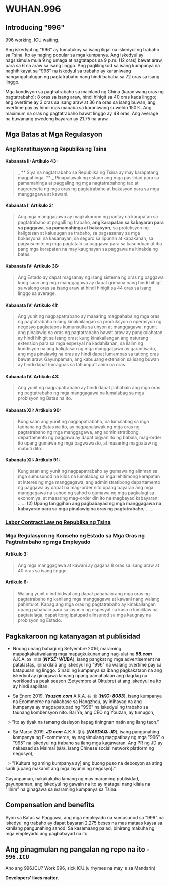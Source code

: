 WUHAN.996
===

## Introducing "996"
996 working, ICU waiting.

Ang iskedyul ng "996" ay tumutukoy sa isang iligal na iskedyul ng trabaho sa Tsina. Ito ay naging popular sa mga kumpanya. Ang iskedyul ay nagsisimula mula 9 ng umaga at nagtatapos sa 9 p.m. (12 oras) bawat araw, para sa 6 na araw sa isang linggo. Ang paglilingkod sa isang kumpanya na naghihikayat sa "996" na iskedyul sa trabaho ay karaniwang nangangahulugan ng pagtatrabaho nang hindi bababa sa 72 oras sa isang linggo.

Mga kondisyon sa pagtratrabaho sa mainland ng China (karaniwang oras ng pagtatrabaho): 8 oras sa isang araw, hindi hihigit sa 40 oras kada linggo; ang overtime ay 3 oras sa isang araw at 36 na oras sa isang buwan, ang overtime pay ay hindi mas mababa sa karaniwang suweldo 150%. Ang maximum na oras ng pagtatrabaho bawat linggo ay 48 oras. Ang average na buwanang pwedeng bayaran ay 21.75 na araw.

## Mga Batas at Mga Regulasyon
### Ang Konstitusyon ng Republika ng Tsina

#### Kabanata II: Artikulo 43:
> _ ** Siya na nagtatrabaho sa Republika ng Tsina ay may karapatang magpahinga. ** _
> Pinapalawak ng estado ang mga pasilidad para sa pamamahinga at paggaling ng mga nagtatrabahong tao at nagrereseta ng mga oras ng pagtatrabaho at bakasyon para sa mga manggagawa at kawani.

#### Kabanata I: Artikulo 3:
> Ang mga manggagawa ay magkakaroon ng pantay na karapatan sa pagtatrabaho at pagpili ng trabaho, **ang karapatan sa kabayaran para sa paggawa**, **sa pamamahinga at bakasyon**, sa proteksyon ng kaligtasan at kalusugan sa trabaho, sa pagsasanay sa mga bokasyonal na kasanayan, sa seguro sa lipunan at kapakanan, sa pagsusumite ng mga pagtatalo sa paggawa para sa kasunduan at iba pang mga karapatan na may kaugnayan sa paggawa na itinakda ng batas.

#### Kabanata IV: Artikulo 36:
> Ang Estado ay dapat magsanay ng isang sistema ng oras ng paggawa kung saan ang mga manggagawa ay dapat gumana nang hindi hihigit sa walong oras sa isang araw at hindi hihigit sa 44 oras sa isang linggo sa average.

#### Kabanata IV: Artikulo 41:
> Ang yunit ng nagpapatrabaho ay maaaring magpahaba ng mga oras ng pagtatrabaho bilang kinakailangan sa produksyon o operasyon ng negosyo pagkatapos kumunsulta sa unyon at manggagawa, ngunit ang pinalawig na oras ng pagtatrabaho bawat araw ay pangkalahatan ay hindi hihigit sa isang oras; kung kinakailangan ang naturang extension para sa mga espesyal na kadahilanan, sa ilalim ng kondisyon na ang kaligtasan ng mga manggagawa ay garantisado, ang mga pinalawig na oras ay hindi dapat lumampas sa tatlong oras bawat araw. Gayunpaman, ang kabuuang extension sa isang buwan ay hindi dapat lumagpas sa tatlumpu't anim na oras.

#### Kabanata IV: Artikulo 43:
> Ang yunit ng nagpapatrabaho ay hindi dapat pahabain ang mga oras ng pagtatrabaho ng mga manggagawa na lumalabag sa mga probisyon ng Batas na ito.

#### Kabanata XII: Artikulo 90:
> Kung saan ang yunit ng nagpapatrabaho, na lumalabag sa mga tadhana ng Batas na ito, ay nagpapalawak ng mga oras ng pagtatrabaho ng mga manggagawa, ang administratibong departamento ng paggawa ay dapat bigyan ito ng babala, mag-order ito upang gumawa ng mga pagwawasto, at maaaring magpataw ng mabuti dito.

#### Kabanata XII: Artikulo 91:
> Kung saan ang yunit ng nagpapatrabaho ay gumawa ng alinman sa mga sumusunod na kilos na lumalabag sa mga lehitimong karapatan at interes ng mga manggagawa, ang administratibong departamento ng paggawa ay dapat na mag-order nito upang bayaran ang mga manggagawa na sahod ng sahod o gumawa ng mga pagkalugi sa ekonomiya, at maaaring mag-order din ito na magbayad kabayaran:
> ......
> __(2) Upang tanggihan ang pagbabayad ng mga manggagawa na kabayaran para sa mga pinalawig na oras ng pagtatrabaho;__
> ......

### [Labor Contract Law ng Republika ng Tsina](http://english.gov.cn/archive/laws_regulations/2014/08/23/content_281474983042501.htm)

### Mga Regulasyon ng Konseho ng Estado sa Mga Oras ng Pagtratrabaho ng mga Empleyado

#### Artikulo 3:
> Ang mga manggagawa at kawani ay gagana 8 oras sa isang araw at 40 oras sa isang linggo.

#### Artikulo 6:
> Walang yunit o indibidwal ang dapat pahabain ang mga oras ng pagtatrabaho ng kanilang mga manggagawa at kawani nang walang pahintulot. Kapag ang mga oras ng pagtatrabaho ay kinakailangan upang pahabain para sa layunin ng espesyal na kaso o lumilitaw na pagtatalaga, dapat itong ipatupad alinsunod sa mga kaugnay na probisyon ng Estado.

## Pagkakaroon ng katanyagan at publisidad

- Noong unang bahagi ng Setyembre 2016, maraming mapagkakatiwalaang mga mapagkukunan ang nag-ulat na __*58.com*__ A.K.A. `58 同城` (__*NYSE: WUBA*__), isang pangkat ng mga advertisement na patalastas, ipinakilala ang iskedyul ng "996" na walang overtime pay sa katapusan ng linggo. Sinabi ng kumpanya sa ibang pagkakataon na ang iskedyul ay ginagawa lamang upang pamahalaan ang dagdag na workload sa peak season (Setyembre at Oktubre) at ang iskedyul na ito ay hindi sapilitan.

- Sa Enero 2019, __*Youzan.com*__ A.K.A. `有 赞` (__*HKG: 8083*__), isang kumpanya na Ecommerce na nakabase sa Hangzhou, ay inihayag na ang kumpanya ay magpapatupad ng "996" na iskedyul ng trabaho sa taunang kombensyon nito. Bai Ya, ang CEO ng Youzan, ay tumugon,

  > "Ito ay tiyak na tamang desisyon kapag tiningnan natin ang ilang taon."

- Sa Marso 2019, __*JD.com*__ A.K.A. `京东` (__*NASDAQ: JD*__), isang pangunahing kompanya ng E-commerce, ay nagsimulang magpatibay ng mga "996" o "995" na iskedyul ng trabaho sa ilang mga kagawaran. Ang PR ng JD ay nakasaad sa Maimai (`脉脉`, isang Chinese social network platform ng negosyo),

  > "[Kultura ng aming kumpanya ay] ang buong puso na debosyon sa ating sarili [upang makamit ang mga layunin ng negosyo]."

Gayunpaman, nakakakuha lamang ng mas maraming publisidad, gayunpaman, ang iskedyul ng gawain na ito ay matagal nang kilala na "lihim" na ginagawa sa maraming kumpanya sa Tsina.

## Compensation and benefits

Ayon sa Batas sa Paggawa, ang mga empleyado na sumusunod sa "996" na iskedyul ng trabaho ay dapat bayaran 2.275 beses na mas mataas kaysa sa kanilang pangunahing sahod. Sa kasamaang palad, bihirang makuha ng mga empleyado ang pagbabayad na ito

## Ang pinagmulan ng pangalan ng repo na ito - `996.ICU`

Ano ang 996.ICU? Work 996, sick ICU.(`6` rhymes na may` U` sa Mandarin)

__Developers' lives matter.__
